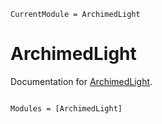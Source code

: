 ```@meta
CurrentModule = ArchimedLight
```

# ArchimedLight

Documentation for [ArchimedLight](https://github.com/VEZY/ArchimedLight.jl).

```@index
```

```@autodocs
Modules = [ArchimedLight]
```

